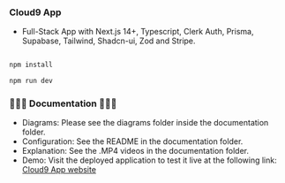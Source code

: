 ### Cloud9 App

- Full-Stack App with Next.js 14+, Typescript, Clerk Auth, Prisma, Supabase, Tailwind, Shadcn-ui, Zod and Stripe.

```sh

npm install
```

```sh
npm run dev
```

### 🚀🚀🚀 Documentation 🚀🚀🚀

- Diagrams: Please see the diagrams folder inside the documentation folder.
- Configuration: See the README in the documentation folder.
- Explanation: See the .MP4 videos in the documentation folder.
- Demo: Visit the deployed application to test it live at the following link: [Cloud9 App website](https://cloud9-topaz.vercel.app/) 

